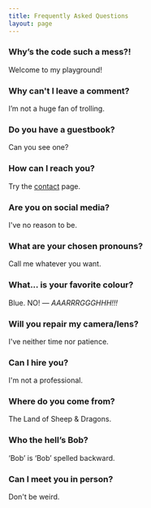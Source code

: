 ```yaml
---
title: Frequently Asked Questions
layout: page
---
```


### Why’s the code such a mess?! ###

Welcome to my playground!

### Why can't I leave a comment? ###

I’m not a huge fan of trolling.

### Do you have a guestbook? ###

Can you see one?

### How can I reach you? ###

Try the [contact](https://martbetz.github.io/contact.html) page. 

### Are you on social media? ###

I've no reason to be.

### What are your chosen pronouns? ###

Call me whatever you want. 

### What... is your favorite colour? ###

Blue. NO! — _AAARRRGGGHHH!!!_

### Will you repair my camera/lens? ###

I've neither time nor patience.

### Can I hire you? ###

I'm not a professional.

### Where do you come from? ###

The Land of Sheep & Dragons.

### Who the hell’s Bob? ###

‘Bob’ is ‘Bob’ spelled backward.

### Can I meet you in person? ###

Don't be weird.




